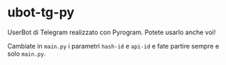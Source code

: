 # ubot-tg-py
UserBot di Telegram realizzato con Pyrogram. Potete usarlo anche voi!

Cambiate in `main.py` i parametri `hash-id` e `api-id` e fate partire sempre e solo `main.py`.
